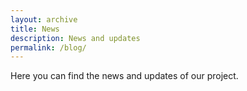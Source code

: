 ```yaml
---
layout: archive
title: News
description: News and updates
permalink: /blog/
---
```


<!-- Content here would shop up above your list of posts -->
Here you can find the news and updates of our project.